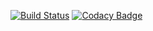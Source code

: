 [![Build Status](https://travis-ci.org/popsickle/new.svg?branch=master)](https://travis-ci.org/popsickle/new)
[![Codacy Badge](https://api.codacy.com/project/badge/Grade/11da563b2b8a4ea4bb76cd98df22b518)](https://www.codacy.com/app/popsickle/new?utm_source=github.com&amp;utm_medium=referral&amp;utm_content=popsickle/new&amp;utm_campaign=Badge_Grade)
